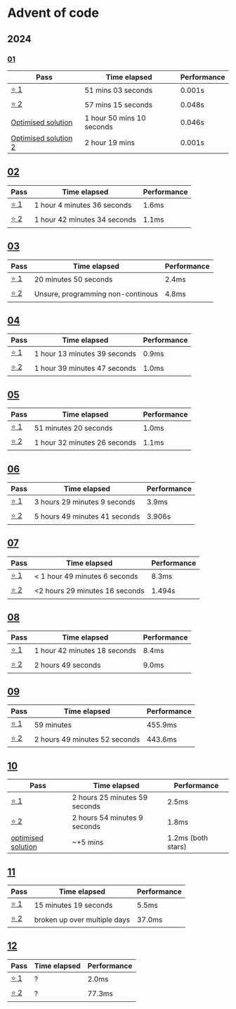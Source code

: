 # Advent of code

## 2024

### [01](https://github.com/S1rDev10us/advent-of-code/blob/main/src/bin/2024-01.rs)

| Pass                                                                                                                                  | Time elapsed              | Performance |
| ------------------------------------------------------------------------------------------------------------------------------------- | ------------------------- | ----------- |
| [:star: 1](https://github.com/S1rDev10us/advent-of-code/blob/616e1cb48d14c9d0bb1f3078f5428c3c8b027e59/src/bin/2024-01.rs)             | 51 mins 03 seconds        | 0.001s      |
| [:star: 2](https://github.com/S1rDev10us/advent-of-code/blob/b348db9a98853b5800e201b378834786d3b84e01/src/bin/2024-01.rs)             | 57 mins 15 seconds        | 0.048s      |
| [Optimised solution](https://github.com/S1rDev10us/advent-of-code/blob/b9484dc83e1eeafea7ae56ae1456ac5deb9e1ab5/src/bin/2024-01.rs)   | 1 hour 50 mins 10 seconds | 0.046s      |
| [Optimised solution 2](https://github.com/S1rDev10us/advent-of-code/blob/73730ebf6105775a287c69230521f9bb4837411a/src/bin/2024-01.rs) | 2 hour 19 mins            | 0.001s      |

## [02](https://github.com/S1rDev10us/advent-of-code/blob/main/src/bin/2024-02.rs)

| Pass                                                                                                     | Time elapsed                 | Performance |
| -------------------------------------------------------------------------------------------------------- | ---------------------------- | ----------- |
| [:star: 1](https://github.com/S1rDev10us/advent-of-code/commit/d9adb7dd936ee4ee4d0b59aea187d3f64f41bb19) | 1 hour 4 minutes 36 seconds  | 1.6ms       |
| [:star: 2](https://github.com/S1rDev10us/advent-of-code/commit/d1e3811ef2e4c24bd83eb0e0a4e4340bd5211a5d) | 1 hour 42 minutes 34 seconds | 1.1ms       |

## [03](https://github.com/S1rDev10us/advent-of-code/blob/main/src/bin/2024-03.rs)

| Pass                                                                                                     | Time elapsed                      | Performance |
| -------------------------------------------------------------------------------------------------------- | --------------------------------- | ----------- |
| [:star: 1](https://github.com/S1rDev10us/advent-of-code/commit/54f8952d79fdb9d85a070bd26d93c140d9dc06a5) | 20 minutes 50 seconds             | 2.4ms       |
| [:star: 2](https://github.com/S1rDev10us/advent-of-code/commit/085c64f8514409298fc53d3e28862080ffd73609) | Unsure, programming non-continous | 4.8ms       |

## [04](https://github.com/S1rDev10us/advent-of-code/blob/main/src/bin/2024-04.rs)

| Pass                                                                                                     | Time elapsed                 | Performance |
| -------------------------------------------------------------------------------------------------------- | ---------------------------- | ----------- |
| [:star: 1](https://github.com/S1rDev10us/advent-of-code/commit/858599c968d61df9c62197648eb76e8a4aae6820) | 1 hour 13 minutes 39 seconds | 0.9ms       |
| [:star: 2](https://github.com/S1rDev10us/advent-of-code/commit/8fcd55a47e853e8552fa08384dffec942e81163d) | 1 hour 39 minutes 47 seconds | 1.0ms       |

## [05](https://github.com/S1rDev10us/advent-of-code/blob/main/src/bin/2024-05.rs)

| Pass                                                                                                     | Time elapsed                 | Performance |
| -------------------------------------------------------------------------------------------------------- | ---------------------------- | ----------- |
| [:star: 1](https://github.com/S1rDev10us/advent-of-code/commit/1e54c9f30b9b598a7b21df754baf65359a9d5d4d) | 51 minutes 20 seconds        | 1.0ms       |
| [:star: 2](https://github.com/S1rDev10us/advent-of-code/commit/1da40e8f48af55ed59da7c8bb962db13a45118d5) | 1 hour 32 minutes 26 seconds | 1.1ms       |

## [06](https://github.com/S1rDev10us/advent-of-code/blob/main/src/bin/2024-06.rs)

| Pass                                                                                                     | Time elapsed                  | Performance |
| -------------------------------------------------------------------------------------------------------- | ----------------------------- | ----------- |
| [:star: 1](https://github.com/S1rDev10us/advent-of-code/commit/7e2ec79e66394181ae42a28fe563c3b95119ff9f) | 3 hours 29 minutes 9 seconds  | 3.9ms       |
| [:star: 2](https://github.com/S1rDev10us/advent-of-code/commit/8e2e74bc5c43c1f5fdca8b4e0ef362e49c89652d) | 5 hours 49 minutes 41 seconds | 3.906s      |

## [07](https://github.com/S1rDev10us/advent-of-code/blob/main/src/bin/2024-07.rs)

| Pass                                                                                                     | Time elapsed                   | Performance |
| -------------------------------------------------------------------------------------------------------- | ------------------------------ | ----------- |
| [:star: 1](https://github.com/S1rDev10us/advent-of-code/commit/5e29b8be8388537f160951c374799297d95d72e2) | < 1 hour 49 minutes 6 seconds  | 8.3ms       |
| [:star: 2](https://github.com/S1rDev10us/advent-of-code/commit/9892002f55ed41fa56df5b250c5f48c4d5b1a411) | <2 hours 29 minutes 16 seconds | 1.494s      |

## [08](https://github.com/S1rDev10us/advent-of-code/blob/main/src/bin/2024-08.rs)

| Pass                                                                                                     | Time elapsed                 | Performance |
| -------------------------------------------------------------------------------------------------------- | ---------------------------- | ----------- |
| [:star: 1](https://github.com/S1rDev10us/advent-of-code/commit/40b1335825ef949ac2fb5eb373f28b7b9f415014) | 1 hour 42 minutes 18 seconds | 8.4ms       |
| [:star: 2](https://github.com/S1rDev10us/advent-of-code/commit/d04cb6c5713a2e4427e57d1308aa24db7e2e9cb4) | 2 hours 49 seconds           | 9.0ms       |

## [09](https://github.com/S1rDev10us/advent-of-code/blob/main/src/bin/2024-09.rs)

| Pass                                                                                                     | Time elapsed                  | Performance |
| -------------------------------------------------------------------------------------------------------- | ----------------------------- | ----------- |
| [:star: 1](https://github.com/S1rDev10us/advent-of-code/commit/4a72f31c7f1881c1708e085d9e326fbc0b153307) | 59 minutes                    | 455.9ms     |
| [:star: 2](https://github.com/S1rDev10us/advent-of-code/commit/b0c7bdee8db17c2624a38bc25d45f906778ab6a3) | 2 hours 49 minutes 52 seconds | 443.6ms     |

## [10](https://github.com/S1rDev10us/advent-of-code/blob/main/src/bin/2024-10.rs)

| Pass                                                                                                               | Time elapsed                  | Performance        |
| ------------------------------------------------------------------------------------------------------------------ | ----------------------------- | ------------------ |
| [:star: 1](https://github.com/S1rDev10us/advent-of-code/commit/40df07eca869cec8c7d79c7149eee9d77939d40d)           | 2 hours 25 minutes 59 seconds | 2.5ms              |
| [:star: 2](https://github.com/S1rDev10us/advent-of-code/commit/b7b9135f63ba8356d393d3a31b1e366ef648cbd1)           | 2 hours 54 minutes 9 seconds  | 1.8ms              |
| [optimised solution](https://github.com/S1rDev10us/advent-of-code/commit/420ec7b6a29ff87c2f6add8b4a8c921dd0e5d8aa) | ~+5 mins                      | 1.2ms (both stars) |

## [11](https://github.com/S1rDev10us/advent-of-code/blob/main/src/bin/2024-11.rs)

| Pass                                                                                                     | Time elapsed                 | Performance |
| -------------------------------------------------------------------------------------------------------- | ---------------------------- | ----------- |
| [:star: 1](https://github.com/S1rDev10us/advent-of-code/commit/a1374dbb3197f6632c2f93f42c62eb357fc567fd) | 15 minutes 19 seconds        | 5.5ms       |
| [:star: 2](https://github.com/S1rDev10us/advent-of-code/commit/a167c72e45694d0a538e4aae9a998e73e00adbaa) | broken up over multiple days | 37.0ms      |

## [12](https://github.com/S1rDev10us/advent-of-code/blob/main/src/bin/2024-12.rs)

| Pass                                                                                                     | Time elapsed | Performance |
| -------------------------------------------------------------------------------------------------------- | ------------ | ----------- |
| [:star: 1](https://github.com/S1rDev10us/advent-of-code/commit/ffffd535d0083c883dd77e2f6354931a95704fc8) | ?            | 2.0ms       |
| [:star: 2](https://github.com/S1rDev10us/advent-of-code/commit/1662c24ea04693c33b9634f6ead8d91aa3348890) | ?            | 77.3ms      |
